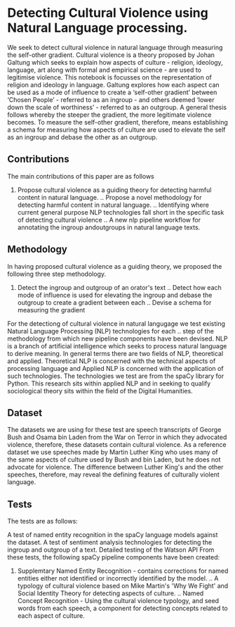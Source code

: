 # Detecting Cultural Violence using Natural Language processing.
We seek to detect cultural violence in natural language through measuring the self-other gradient. Cultural violence is a theory proposed by Johan Galtung which seeks to explain how aspects of culture - religion, ideology, language, art along with formal and empirical science - are used to legitimise violence. This notebook is focusses on the representation of religion and ideology in language. Galtung explores how each aspect can be used as a mode of influence to create a ‘self-other gradient’ between ‘Chosen People’ - referred to as an ingroup - and others deemed ‘lower down the scale of worthiness’ - referred to as an outgroup. A general thesis follows whereby the steeper the gradient, the more legitimate violence becomes. To measure the self-other gradient, therefore, means establishing a schema for measuring how aspects of culture are used to elevate the self as an ingroup and debase the other as an outgroup.

## Contributions
The main contributions of this paper are as follows

1. Propose cultural violence as a guiding theory for detecting harmful content in natural language.
.. Propose a novel methodology for detecting harmful content in natural language.
.. Identifying where current general purpose NLP technologies fall short in the specific task of detecting cultural violence
.. A new nlp pipeline workflow for annotating the ingroup andoutgroups in natural language texts.

## Methodology
In having proposed cultural violence as a guiding theory, we proposed the following three step methodology.

1. Detect the ingroup and outgroup of an orator's text
.. Detect how each mode of influence is used for elevating the ingroup and debase the outgroup to create a gradient between each
.. Devise a schema for measuring the gradient

For the detectiong of cultural violence in natural langugage we test existing Natural Language Processing (NLP) technologies for each .. step of the methodology from which new pipeline components have been devised. NLP is a branch of artificial intelligence which seeks to process natural language to derive meaning. In general terms there are two fields of NLP, theoretical and applied. Theoretical NLP is concerned with the technical aspects of processing language and Applied NLP is concerned with the application of such technologies. The technologies we test are from the spaCy library for Python. This research sits within applied NLP and in seeking to qualify sociological theory sits within the field of the Digital Humanities.

## Dataset
The datasets we are using for these test are speech transcripts of George Bush and Osama bin Laden from the War on Terror in which they advocated violence, therefore, these datasets contain cultural violence. As a reference dataset we use speeches made by Martin Luther King who uses many of the same aspects of culture used by Bush and bin Laden, but he does not advocate for violence. The difference between Luther King's and the other speeches, therefore, may reveal the defining features of culturally violent language.

## Tests
The tests are as follows:

A test of named entity recognition in the spaCy language models against the dataset.
A test of sentiment analysis technologies for detecting the ingroup and outgroup of a text.
Detailed testing of the Watson API
From these tests, the following spaCy pipeline components have been created:

1. Supplemtary Named Entity Recognition - contains corrections for named entities either not identified or incorrectly identified by the model.
.. A typology of cultural violence based on Mike Martin's 'Why We Fight' and Social Identity Theory for detecting aspects of culture.
.. Named Concept Recognition - Using the cultural violence typology, and seed words from each speech, a component for detecting concepts related to each aspect of culture.
